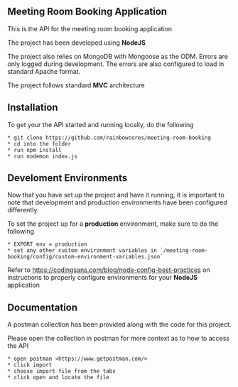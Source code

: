 ## Meeting Room Booking Application
This is the API for the meeting room booking application

The project has been developed using **NodeJS**

The project also relies on MongoDB with Mongoose as the ODM. Errors are only logged during development. The errors are also configured to load in standard Apache format.

The project follows standard **MVC** architecture


## Installation
To get your the API started and running locally, do the following

```
* git clone https://github.com/rainbowcores/meeting-room-booking
* cd into the folder
* run npm install
* run nodemon index.js
```

## Develoment Environments

Now that you have set up the project and have it running, it is important to note that development and production environments have been configured differently.

To set the project up for a **production** environment, make sure to do the following

```
* EXPORT env = production
* set any other custom environment variables in `/meeting-room-booking/config/custom-environment-variables.json`
```

Refer to <https://codingsans.com/blog/node-config-best-practices> on instructions to properly configure environments for your **NodeJS** application

## Documentation
A postman collection has been provided along with the code for this project.

Please open the collection in postman for more context as to how to access the API

```
* open postman <https://www.getpostman.com/>
* click import
* choose import file from the tabs
* click open and locate the file
```

